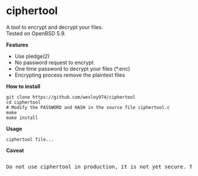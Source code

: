 <html>

<head>
<h1>ciphertool</h1>
<p>A tool to encrypt and decrypt your files.<br>
Tested on OpenBSD 5.9.</p>
</head>

<body>
<b>Features</b>
<ul>
	<li>Use pledge(2)</li>
	<li>No password request to encrypt</li>
	<li>One time password to decrypt your files (*.enc)</li>
	<li>Encrypting process remove the plaintext files</li>
</ul>
<b>How to install</b>
<pre><code>git clone https://github.com/wesley974/ciphertool
cd ciphertool
# Modify the PASSWORD and HASH in the source file ciphertool.c
make
make install</code></pre>
<b>Usage</b>
<pre><code>ciphertool file...</code></pre>
<b>Caveat</b>
<pre><p>Do not use ciphertool in production, it is not yet secure. The full OpenSSL command line is visible using ps(1).</p></pre>
</body>
</html>
